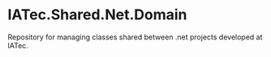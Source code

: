 # IATec.Shared.Net.Domain

Repository for managing classes shared between .net projects developed at IATec.
